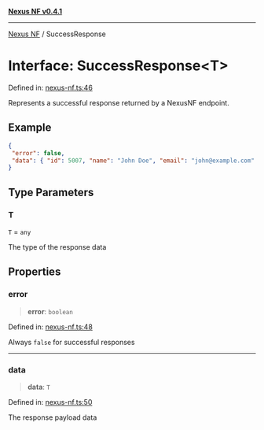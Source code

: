 [**Nexus NF v0.4.1**](../README.md)

***

[Nexus NF](../globals.md) / SuccessResponse

# Interface: SuccessResponse\<T\>

Defined in: [nexus-nf.ts:46](https://github.com/Spaxterr/nexus-nf/blob/8db83c67234287cb454464be694d5e1c6647ab41/src/core/nexus-nf.ts#L46)

Represents a successful response returned by a NexusNF endpoint.

## Example

```json
{
 "error": false,
 "data": { "id": 5007, "name": "John Doe", "email": "john@example.com" }
}
```

## Type Parameters

### T

`T` = `any`

The type of the response data

## Properties

### error

> **error**: `boolean`

Defined in: [nexus-nf.ts:48](https://github.com/Spaxterr/nexus-nf/blob/8db83c67234287cb454464be694d5e1c6647ab41/src/core/nexus-nf.ts#L48)

Always `false` for successful responses

***

### data

> **data**: `T`

Defined in: [nexus-nf.ts:50](https://github.com/Spaxterr/nexus-nf/blob/8db83c67234287cb454464be694d5e1c6647ab41/src/core/nexus-nf.ts#L50)

The response payload data
